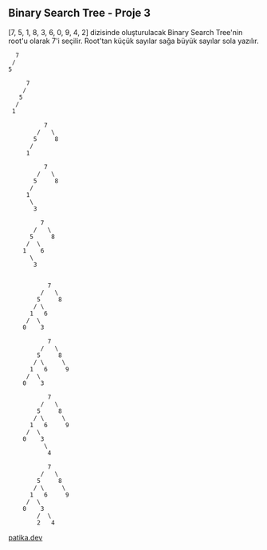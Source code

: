 ## Binary Search Tree - Proje 3

[7, 5, 1, 8, 3, 6, 0, 9, 4, 2] dizisinde oluşturulacak Binary Search Tree'nin root'u olarak 7'i seçilir. Root'tan küçük sayılar sağa büyük sayılar sola yazılır.

```
  7
 / 
5   
```

```
     7
    / 
   5
  / 
 1
```

```
          7
        /   \
       5     8
      /      
     1    

```

```
          7
        /   \
       5     8
      /      
     1  
      \
       3

```

```
         7
       /   \
      5     8
     /  \    
    1    6
      \
       3

```

```

           7
         /   \
        5     8
       / \     
      1   6       
     /  \ 
    0    3

```

```
           7
         /   \
        5     8
       / \     \
      1   6     9  
     /  \
    0    3

```

```
           7
         /   \
        5     8
       / \     \
      1   6     9  
     /  \
    0    3
          \
           4
```

```
           7
         /   \
        5     8
       / \     \
      1   6     9  
     /  \
    0    3
        /  \
        2   4
```


[patika.dev](https://patika.dev)
